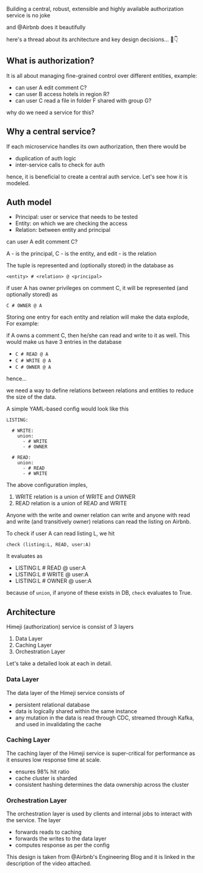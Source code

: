 Building a central, robust, extensible and highly available authorization service is no joke

and @Airbnb does it beautifully

here's a thread about its architecture and key design decisions... 🧵👇

## What is authorization?

It is all about managing fine-grained control over different entities, example:

- can user A edit comment C?
- can user B access hotels in region R?
- can user C read a file in folder F shared with group G?

why do we need a service for this?

## Why a central service?

If each microservice handles its own authorization, then there would be

- duplication of auth logic
- inter-service calls to check for auth

hence, it is beneficial to create a central auth service. Let's see how it is modeled.

## Auth model

- Principal: user or service that needs to be tested
- Entity: on which we are checking the access
- Relation: between entity and principal

can user A edit comment C?

A - is the principal,
C - is the entity, and
edit - is the relation

The tuple is represented and (optionally stored) in the database as

```
<entity> # <relation> @ <principal>
```

if user A has owner privileges on comment C, it will be represented (and optionally stored) as

```
C # OWNER @ A
```

Storing one entry for each entity and relation will make the data explode, For example:

if A owns a comment C, then he/she can read and write to it as well. This would make us have 3 entries in the database

- `C # READ @ A`
- `C # WRITE @ A`
- `C # OWNER @ A`

hence...

we need a way to define relations between relations and entities to reduce the size of the data.

A simple YAML-based config would look like this

```
LISTING:

  # WRITE:
    union:
      - # WRITE
      - # OWNER

  # READ:
    union:
      - # READ
      - # WRITE
```

The above configuration imples,

1. WRITE relation is a union of WRITE and OWNER
2. READ relation is a union of READ and WRITE

Anyone with the write and owner relation can write and anyone with read and write (and transitively owner) relations can read the listing on Airbnb.

To check if user A can read listing L, we hit

```
check (listing:L, READ, user:A)
```

It evaluates as

- LISTING:L # READ @ user:A
- LISTING:L # WRITE @ user:A
- LISTING:L # OWNER @ user:A

because of `union`, if anyone of these exists in DB, `check` evaluates to True.

## Architecture

Himeji (authorization) service is consist of 3 layers

1. Data Layer
2. Caching Layer
3. Orchestration Layer

Let's take a detailed look at each in detail.

### Data Layer

The data layer of the Himeji service consists of

- persistent relational database
- data is logically shared within the same instance
- any mutation in the data is read through CDC, streamed through Kafka, and used in invalidating the cache

### Caching Layer

The caching layer of the Himeji service is super-critical for performance as it ensures low response time at scale.

- ensures 98% hit ratio
- cache cluster is sharded
- consistent hashing determines the data ownership across the cluster

### Orchestration Layer

The orchestration layer is used by clients and internal jobs to interact with the service. The layer

- forwards reads to caching
- forwards the writes to the data layer
- computes response as per the config

This design is taken from @Airbnb's Engineering Blog and it is linked in the description of the video attached.